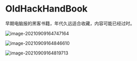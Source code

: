 # OldHackHandBook
早期电脑报的黑客书籍，年代久远适合收藏，内容可能已经过时。



![image-20210909164747164](https://img2020.cnblogs.com/blog/2080041/202109/2080041-20210909164747285-1108478152.png) 

![image-20210909164846610](https://img2020.cnblogs.com/blog/2080041/202109/2080041-20210909164846442-1908673428.png) 

![image-20210909164819713](https://img2020.cnblogs.com/blog/2080041/202109/2080041-20210909164819671-1559835815.png) 

